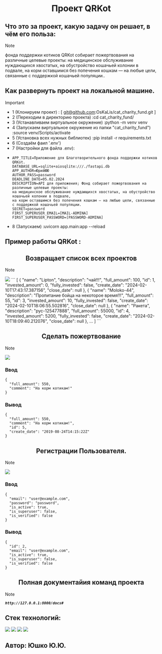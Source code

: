 <div id="header" align="center">
  <h1>Проект QRKot</h1>
</div>

## Что это за проект, какую задачу он решает, в чём его польза:
> [!NOTE]
> фонда поддержки котиков QRKot собирает пожертвования на различные целевые проекты:
> на медицинское обслуживание нуждающихся хвостатых,
> на обустройство кошачьей колонии в подвале,
> на корм оставшимся без попечения кошкам — на любые цели,
> связанные с поддержкой кошачьей популяции..

## Как развернуть проект на локальной машине.
> [!IMPORTANT]
> * 1 (Клонируем проект) : [ git@github.com:OsKaLis/cat_charity_fund.git ]
> * 2 (Переходим в директорию проекта) :cd cat_charity_fund/
> * 3 (Устанавливаем виртуальное окружение) :python -m venv venv
> * 4 (Запускаем виртуальное окружение из папки "cat_charity_fund") :source venv/Scripts/activate
> * 5 (Установка всех нужных библиотек) :pip install -r requirements.txt
> * 6 (Создаём фаил '.env')
> * 7 (Настройки для файла .env):
> * ```
>   APP_TITLE=Приложение для Благотворительного фонда поддержки котиков QRKot.
>   DATABASE_URL=sqlite+aiosqlite:///./fastapi.db
>   APP_AUTHOR=ЮрийЮЮ
>   AUTHOR_PASS=password
>   DEADLINE_DATE=05.02.2024
>   DESCRIPTION=API для приложения; Фонд собирает пожертвования на различные целевые проекты:
>   на медицинское обслуживание нуждающихся хвостатых, на обустройство кошачьей колонии в подвале,
>   на корм оставшимся без попечения кошкам — на любые цели, связанные с поддержкой кошачьей популяции.
>   SECRET=password
>   FIRST_SUPERUSER_EMAIL=[MAIL-ADMINA]
>   FIRST_SUPERUSER_PASSWORD=[PASSWORD-ADMINA]
>   ```
> * 8 (Запускаем) :uvicorn app.main:app --reload

## Пример работы QRKot :
<div id="header" align="center">
  <h2>Возвращает список всех проектов</h2>
</div>

> [!NOTE]
> <img src="https://img.shields.io/badge/http://127.0.0.1:8000/charity_project/_-GET-blue">
> ```
> [
>   {
>     "name": "Lipton",
>     "description": "чай!!!",
>     "full_amount": 100,
>     "id": 1,
>     "invested_amount": 0,
>     "fully_invested": false,
>     "create_date": "2024-02-10T17:43:17.387156",
>     "close_date": null
>   },
>   {
>     "name": "Moloko-44",
>     "description": "Пропитание бойца на некоторое время!!!",
>     "full_amount": 55,
>     "id": 3,
>     "invested_amount": 10,
>     "fully_invested": false,
>     "create_date": "2024-02-10T18:06:55.502816",
>     "close_date": null
>   },
>   {
>     "name": "Ракета",
>     "description": "рус-125477888",
>     "full_amount": 55000,
>     "id": 4,
>     "invested_amount": 5200,
>     "fully_invested": false,
>     "create_date": "2024-02-10T18:09:40.212076",
>     "close_date": null
>   },
>   ...
> ]
> ```

<div id="header" align="center">
  <h2>Сделать пожертвование</h2>
</div>

> [!NOTE]
> <img src="https://img.shields.io/badge/http://127.0.0.1:8000/donation/_-POST-Green">
>
> ### Ввод
> ```
> {
>   "full_amount": 550,
>   "comment": "На корм котикам!"
> }
> ```
> ### Вывод
> ```
> {
>   "full_amount": 550,
>   "comment": "На корм котикам!",
>   "id": 5,
>   "create_date": "2019-08-24T14:15:22Z"
> }
> ```

<div id="header" align="center">
  <h2>Регистрации Пользователя.</h2>
</div>

> [!NOTE]
> <img src="https://img.shields.io/badge/http://127.0.0.1:8000/auth/register/_-POST-Green">
> 
> ### Ввод
> ```
> {
>   "email": "user@example.com",
>   "password": "password",
>   "is_active": true,
>   "is_superuser": false,
>   "is_verified": false
> }
> ```
> 
> ### Вывод
> ```
> {
>   "id": 2,
>   "email": "user@example.com",
>   "is_active": true,
>   "is_superuser": false,
>   "is_verified": false
> }
> ```

<div id="header" align="center">
  <h2>Полная документайия команд проекта</h2>
</div>

> [!NOTE]
> ***`http://127.0.0.1:8000/docs#`***


## Cтек технологий:
<img src="https://img.shields.io/badge/Язык программирования:_-Python-Green"> <img src="https://img.shields.io/badge/фреймворк:_-FastAPI-blue">
<img src="https://img.shields.io/badge/библиотека:_-SQLAlchemy-yellow"> <img src="https://img.shields.io/badge/инструмент:_-Alembic-red">

## Автор: Юшко Ю.Ю.
